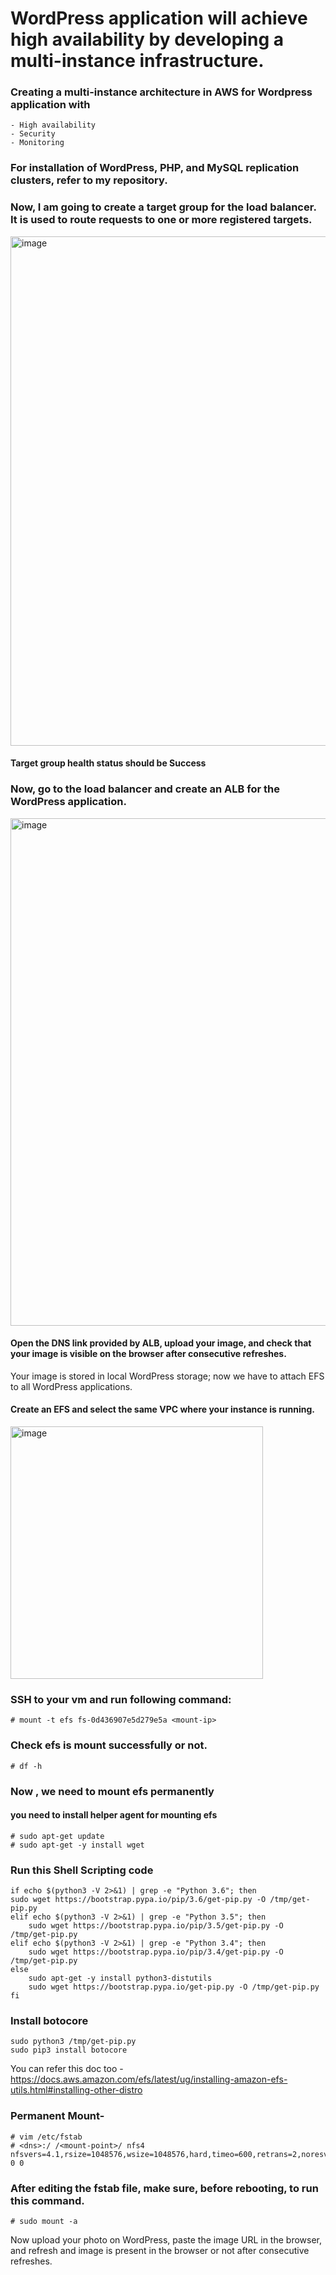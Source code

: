 # WordPress application will achieve high availability by developing a multi-instance infrastructure.

### Creating a multi-instance architecture in AWS for Wordpress application with
    - High availability
    - Security
    - Monitoring

### For installation of WordPress, PHP, and MySQL replication clusters, refer to my repository.

### Now, I am going to create a target group for the load balancer. It is used to route requests to one or more registered targets.

<img width="815" alt="image" src="https://github.com/amanravi-squareops/road-to-devops/assets/146931382/b1d62bcd-7d8b-4ce4-b581-1a3efa6a28e8">

#### Target group health status should be Success

### Now, go to the load balancer and create an ALB for the WordPress application.

<img width="812" alt="image" src="https://github.com/amanravi-squareops/road-to-devops/assets/146931382/e83f17ca-9ce8-4641-bc06-28d9a825c86c">

#### Open the DNS link provided by ALB, upload your image, and check that your image is visible on the browser after consecutive refreshes.

Your image is stored in local WordPress storage; now we have to attach EFS to all WordPress applications.

#### Create an EFS and select the same VPC where your instance is running.

<img width="404" alt="image" src="https://github.com/amanravi-squareops/road-to-devops/assets/146931382/aac93b4b-74cb-4241-8edc-5dad5d543e36">

### SSH to your vm and run following command:
    # mount -t efs fs-0d436907e5d279e5a <mount-ip>
### Check efs is mount successfully or not.
    # df -h
### Now , we need to mount efs permanently
#### you need to install helper agent for mounting efs
    # sudo apt-get update
    # sudo apt-get -y install wget

### Run this Shell Scripting code

    if echo $(python3 -V 2>&1) | grep -e "Python 3.6"; then
    sudo wget https://bootstrap.pypa.io/pip/3.6/get-pip.py -O /tmp/get-pip.py
    elif echo $(python3 -V 2>&1) | grep -e "Python 3.5"; then
        sudo wget https://bootstrap.pypa.io/pip/3.5/get-pip.py -O /tmp/get-pip.py
    elif echo $(python3 -V 2>&1) | grep -e "Python 3.4"; then
        sudo wget https://bootstrap.pypa.io/pip/3.4/get-pip.py -O /tmp/get-pip.py
    else
        sudo apt-get -y install python3-distutils
        sudo wget https://bootstrap.pypa.io/get-pip.py -O /tmp/get-pip.py
    fi
### Install botocore
    sudo python3 /tmp/get-pip.py
    sudo pip3 install botocore

You can refer this doc too - https://docs.aws.amazon.com/efs/latest/ug/installing-amazon-efs-utils.html#installing-other-distro

### Permanent Mount-
    # vim /etc/fstab
    # <dns>:/ /<mount-point>/ nfs4 nfsvers=4.1,rsize=1048576,wsize=1048576,hard,timeo=600,retrans=2,noresvport,_netdev 0 0

### After editing the fstab file, make sure, before rebooting, to run this command.
    # sudo mount -a

Now upload your photo on WordPress, paste the image URL in the browser, and refresh and image is present in the browser or not after consecutive refreshes.
